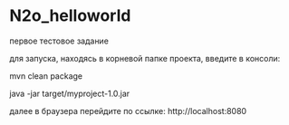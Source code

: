 # N2o_helloworld
первое тестовое задание

для запуска, находясь в корневой папке проекта,  введите в консоли:

mvn clean package

java -jar target/myproject-1.0.jar

далее в браузера перейдите по ссылке:
http://localhost:8080



